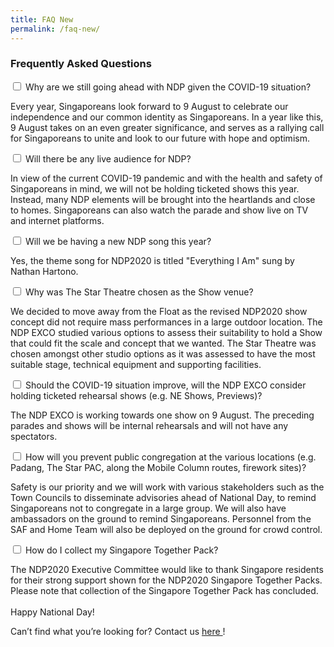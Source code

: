 ```yaml
---
title: FAQ New
permalink: /faq-new/
---
```


<div class="row">
		<div class="col is-8 is-offset-2 print-content"><h3 id="frequently-asked-questions"><strong>Frequently Asked Questions</strong></h3>
		<div class="courseAccordion">
			<div class="row">
	  			<div class="col">
					<div class="tabs healthWellness">
						<div class="tab">
							<a name="bbarrelessdancepilates"></a>  
							<input type="checkbox" id="chck2020_1" />
							<label class="tab-label" for="chck2020_1">Why are we still going ahead with NDP given the COVID-19 situation? </label>
							<div class="tab-content"><p>Every year, Singaporeans look forward to 9 August to celebrate our independence and our common identity as Singaporeans. In a year like this, 9 August takes on an even greater significance, and serves as a rallying call for Singaporeans to unite and look to our future with hope and optimism.</p>
							</div>										
						</div>				
						<div class="tab">
							<a name="bodytoning101"></a>  
							<input type="checkbox" id="chck2020_2" />
							<label class="tab-label" for="chck2020_2">Will there be any live audience for NDP?</label>
							<div class="tab-content"><p>In view of the current COVID-19 pandemic and with the health and safety of Singaporeans in mind, we will not be holding ticketed shows this year. Instead, many NDP elements will be brought into the heartlands and close to homes. Singaporeans can also watch the parade and show live on TV and internet platforms.</p>
							</div>
						</div>
						<div class="tab">
							<a name="cardiopilatesworkout"></a>  
							<input type="checkbox" id="chck2020_3" />
							<label class="tab-label" for="chck2020_3">Will we be having a new NDP song this year?</label>
							<div class="tab-content"><p>Yes, the theme song for NDP2020 is titled "Everything I Am" sung by Nathan Hartono.</p>
							</div>					
						</div>
						<div class="tab">
							<a name="cardiopilatesworkout"></a>  
							<input type="checkbox" id="chck2020_4" />
							<label class="tab-label" for="chck2020_4">Why was The Star Theatre chosen as the Show venue?</label>
							<div class="tab-content"><p>We decided to move away from the Float as the revised NDP2020 show concept did not require mass performances in a large outdoor location. The NDP EXCO studied various options to assess their suitability to hold a Show that could fit the scale and concept that we wanted. The Star Theatre was chosen amongst other studio options as it was assessed to have the most suitable stage, technical equipment and supporting facilities. </p>
							</div>					
						</div>
						<div class="tab">
							<a name="cardiopilatesworkout"></a>  
							<input type="checkbox" id="chck2020_5" />
							<label class="tab-label" for="chck2020_5">Should the COVID-19 situation improve, will the NDP EXCO consider holding ticketed rehearsal shows (e.g. NE Shows, Previews)?</label>
							<div class="tab-content"><p>The NDP EXCO is working towards one show on 9 August. The preceding parades and shows will be internal rehearsals and will not have any spectators. 
</p>
							</div>					
						</div>
						<div class="tab">
							<a name="cardiopilatesworkout"></a>  
							<input type="checkbox" id="chck2020_6" />
							<label class="tab-label" for="chck2020_6">How will you prevent public congregation at the various locations (e.g. Padang, The Star PAC, along the Mobile Column routes, firework sites)?</label>
							<div class="tab-content"><p>Safety is our priority and we will work with various stakeholders such as the Town Councils to disseminate advisories ahead of National Day, to remind Singaporeans not to congregate in a large group. We will also have ambassadors on the ground to remind Singaporeans. Personnel from the SAF and Home Team will also be deployed on the ground for crowd control. </p>
							</div>					
						</div>
				  		<div class="tab">
							<a name="cardiopilatesworkout"></a>  
							<input type="checkbox" id="chck2020_7" />
							<label class="tab-label" for="chck2020_7">How do I collect my Singapore Together Pack? </label>
							<div class="tab-content"><p>The NDP2020 Executive Committee would like to thank Singapore residents for their strong support shown for the NDP2020 Singapore Together Packs. Please note that collection of the Singapore Together Pack has concluded. <br /> <br />
Happy National Day!</p>
							</div>					
						</div>
					</div>
				</div>
			</div>
		</div>
		<p>Can’t find what you’re looking for? Contact us <a href="/contact-us/feedback-and-enquiries/"> here </a>!</p>
	</div>
